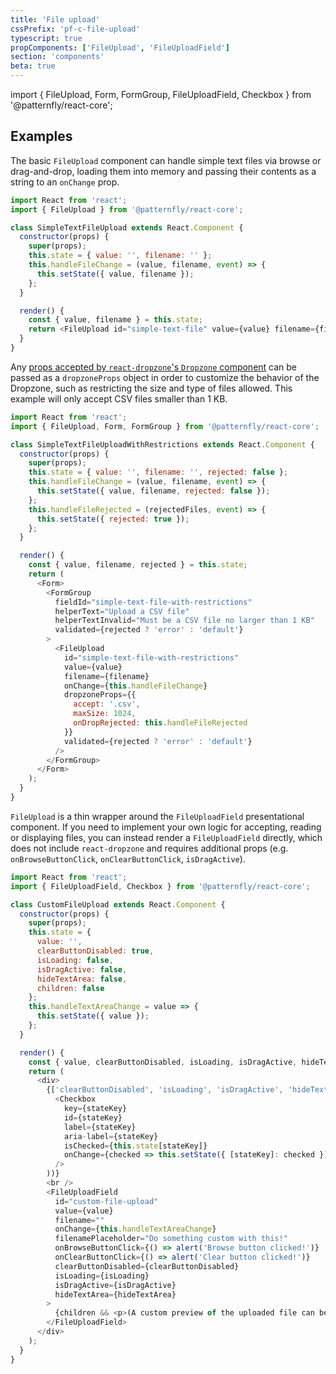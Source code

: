 ```yaml
---
title: 'File upload'
cssPrefix: 'pf-c-file-upload'
typescript: true
propComponents: ['FileUpload', 'FileUploadField']
section: 'components'
beta: true
---
```


import { FileUpload, Form, FormGroup, FileUploadField, Checkbox } from '@patternfly/react-core';

## Examples

The basic `FileUpload` component can handle simple text files via browse or drag-and-drop, loading them into memory and passing their contents as a string to an `onChange` prop.

```js title=Simple-text-file isBeta
import React from 'react';
import { FileUpload } from '@patternfly/react-core';

class SimpleTextFileUpload extends React.Component {
  constructor(props) {
    super(props);
    this.state = { value: '', filename: '' };
    this.handleFileChange = (value, filename, event) => {
      this.setState({ value, filename });
    };
  }

  render() {
    const { value, filename } = this.state;
    return <FileUpload id="simple-text-file" value={value} filename={filename} onChange={this.handleFileChange} />;
  }
}
```

Any [props accepted by `react-dropzone`'s `Dropzone` component](https://react-dropzone.js.org/#!/Dropzone) can be passed as a `dropzoneProps` object in order to customize the behavior of the Dropzone, such as restricting the size and type of files allowed. This example will only accept CSV files smaller than 1 KB.

```js title=Simple-text-file-with-restrictions isBeta
import React from 'react';
import { FileUpload, Form, FormGroup } from '@patternfly/react-core';

class SimpleTextFileUploadWithRestrictions extends React.Component {
  constructor(props) {
    super(props);
    this.state = { value: '', filename: '', rejected: false };
    this.handleFileChange = (value, filename, event) => {
      this.setState({ value, filename, rejected: false });
    };
    this.handleFileRejected = (rejectedFiles, event) => {
      this.setState({ rejected: true });
    };
  }

  render() {
    const { value, filename, rejected } = this.state;
    return (
      <Form>
        <FormGroup
          fieldId="simple-text-file-with-restrictions"
          helperText="Upload a CSV file"
          helperTextInvalid="Must be a CSV file no larger than 1 KB"
          validated={rejected ? 'error' : 'default'}
        >
          <FileUpload
            id="simple-text-file-with-restrictions"
            value={value}
            filename={filename}
            onChange={this.handleFileChange}
            dropzoneProps={{
              accept: '.csv',
              maxSize: 1024,
              onDropRejected: this.handleFileRejected
            }}
            validated={rejected ? 'error' : 'default'}
          />
        </FormGroup>
      </Form>
    );
  }
}
```

`FileUpload` is a thin wrapper around the `FileUploadField` presentational component. If you need to implement your own logic for accepting, reading or displaying files, you can instead render a `FileUploadField` directly, which does not include `react-dropzone` and requires additional props (e.g. `onBrowseButtonClick`, `onClearButtonClick`, `isDragActive`).

```js title=Custom-file-upload isBeta
import React from 'react';
import { FileUploadField, Checkbox } from '@patternfly/react-core';

class CustomFileUpload extends React.Component {
  constructor(props) {
    super(props);
    this.state = {
      value: '',
      clearButtonDisabled: true,
      isLoading: false,
      isDragActive: false,
      hideTextArea: false,
      children: false
    };
    this.handleTextAreaChange = value => {
      this.setState({ value });
    };
  }

  render() {
    const { value, clearButtonDisabled, isLoading, isDragActive, hideTextArea, children } = this.state;
    return (
      <div>
        {['clearButtonDisabled', 'isLoading', 'isDragActive', 'hideTextArea', 'children'].map(stateKey => (
          <Checkbox
            key={stateKey}
            id={stateKey}
            label={stateKey}
            aria-label={stateKey}
            isChecked={this.state[stateKey]}
            onChange={checked => this.setState({ [stateKey]: checked })}
          />
        ))}
        <br />
        <FileUploadField
          id="custom-file-upload"
          value={value}
          filename=""
          onChange={this.handleTextAreaChange}
          filenamePlaceholder="Do something custom with this!"
          onBrowseButtonClick={() => alert('Browse button clicked!')}
          onClearButtonClick={() => alert('Clear button clicked!')}
          clearButtonDisabled={clearButtonDisabled}
          isLoading={isLoading}
          isDragActive={isDragActive}
          hideTextArea={hideTextArea}
        >
          {children && <p>(A custom preview of the uploaded file can be passed as children)</p>}
        </FileUploadField>
      </div>
    );
  }
}
```
